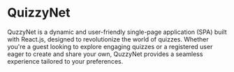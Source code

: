 # QuizzyNet
QuzzyNet is a dynamic and user-friendly single-page application (SPA) built with React.js, designed to revolutionize the world of quizzes. Whether you're a guest looking to explore engaging quizzes or a registered user eager to create and share your own, QuzzyNet provides a seamless experience tailored to your preferences.
